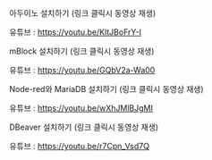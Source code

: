 아두이노 설치하기 (링크 클릭시 동영상 재생)

유튜브 : https://youtu.be/KltJBoFrY-I

mBlock 설치하기 (링크 클릭시 동영상 재생)

유튜브 : https://youtu.be/GQbV2a-Wa00

Node-red와 MariaDB 설치하기 (링크 클릭시 동영상 재생)

유튜브 : https://youtu.be/wXhJMlBJgMI

DBeaver 설치하기 (링크 클릭시 동영상 재생)

유튜브 : https://youtu.be/r7Cpn_Vsd7Q

